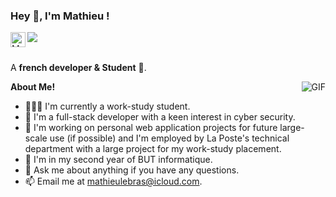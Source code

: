 <h3 title="hehehe"> Hey 👋, I'm Mathieu !</h3>

<a href="https://github.com/DemoDevv">
  <img align="left" alt="My profil" width="24px" src="https://cdn.jsdelivr.net/npm/simple-icons@v3/icons/github.svg" />
</a>
<img src="https://komarev.com/ghpvc/?username=DemoDevv&color=blueviolet" align="left">



<br />
<br />

A **french developer & Student** 🚀.

  <img align="right" alt="GIF" src="https://i.pinimg.com/originals/e4/26/70/e426702edf874b181aced1e2fa5c6cde.gif" />

**About Me!**

- 👨🏽‍💻 I'm currently a work-study student.
- 🌱 I'm a full-stack developer with a keen interest in cyber security.
- 🤔 I'm working on personal web application projects for future large-scale use (if possible) and I'm employed by La Poste's technical department with a large project for my work-study placement.
- 💼 I'm in my second year of BUT informatique.
- 💬 Ask me about anything if you have any questions.
- 📫 Email me at [mathieulebras@icloud.com](mailto:mathieulebras@icloud.com).
<!-- - 📝 See my [Curriculum Vitae](https://drive.google.com/file/d/1PxlxLA6vGXslYmwybcA_dlr4uQhq-tkm/view?usp=sharing) to get more info. -->

<!--<img src="https://github-readme-stats.vercel.app/api?username=DemoDevv&show_icons=true&hide_border=true&count_private=true&theme=shades-of-purple&icon_color=fad000" alt="DemoDevv's GitHub Stats">
